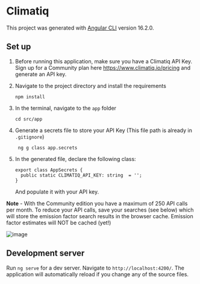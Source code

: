 # Climatiq

This project was generated with [Angular CLI](https://github.com/angular/angular-cli) version 16.2.0.

## Set up

1. Before running this application, make sure you have a Climatiq API Key. Sign up for a Community plan here https://www.climatiq.io/pricing and generate an API key.

2. Navigate to the project directory and install the requirements
    ```
    npm install
    ```
    
4. In the terminal, navigate to the `app` folder
    ```
    cd src/app
    ```
5. Generate a secrets file to store your API Key (This file path is already in `.gitignore`)
   ```
    ng g class app.secrets
   ```

6. In the generated file, declare the following class:
    ```
    export class AppSecrets {
      public static CLIMATIQ_API_KEY: string  = '';
    }
    ```
    And populate it with your API key.
   

**Note** - With the Community edition you have a maximum of 250 API calls per month. To reduce your API calls, save your searches (see below) which will store the emission factor search results in the browser cache. Emission factor estimates will NOT be cached (yet!) 

![image](https://github.com/chr15r/climatiq-testing/assets/15849914/efc788e4-7a8a-4710-b617-6e1781d52b52)


## Development server

Run `ng serve` for a dev server. Navigate to `http://localhost:4200/`. The application will automatically reload if you change any of the source files.
